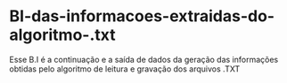 # BI-das-informacoes-extraidas-do-algoritmo-.txt
Esse B.I é a continuação e a saída de dados da geração das informações obtidas pelo algoritmo de leitura e gravação dos arquivos .TXT
